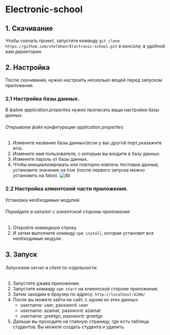 
# Electronic-school


## 1. Скачивание
   Чтобы скачать проект, запустите команду `git clone https://github.com/utelkhan/Electronic-school.git` в консоли, в удобной вам директории.
   
   
## 2. Настройка
   После скачивания, нужно настроить несколько вещей перед запуском приложения.
   
### 2.1  Настройка базы данных.
   В файле *application.properties* нужно прописать ващи настройки базы данных.
###### Открываем файл конфигурации application.properties
1. Измените название базы данных(если у вас другой порт,указажите его).
2. Измените имя пользователя, с которым вы входите в базу данных.
3. Измените пароль от базы данных.
4. Чтобы инициализировать или повторно извлечь тестовые данные, установите значение на true (после первого запуска можно установить на false).
![db](https://github.com/utelkhan/Electronic-school/blob/main/db.bmp)

### 2.2  Настройка клиентской части приложения.
   Установка необходимых модулей.
###### Перейдите в каталог с клиентской стороны приложения
1. Откройте командную строку.
2. И затем выполните команду `npm install`, которая установит все необходимые модули.


## 3. Запуск
###### Запускаем server и client по отдельности:
1. Запустите джава приложение.
2. Запустите команду `npm start` на клиентской сторонe приложения.
3. Затем заходим в браузер по адресу: `http://localhost:4200/`
4. После вы можете зайти на сайт, с одним из этих данных:
   - username: user, password: user
   - username: azamat, password: azamat
   - username: greetgo, password: greetgo
5. Дальше вы проходите на главную страницу, где есть таблица студентов. Вы можете создать студента и удалить.

